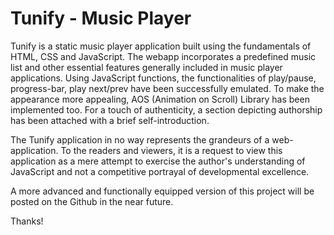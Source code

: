 # Tunify - Music Player

Tunify is a static music player application built using the fundamentals of HTML, CSS and JavaScript. The webapp incorporates a predefined music list and other essential features generally included in music player applications. Using JavaScript functions, the functionalities of play/pause, progress-bar, play next/prev have been successfully emulated. To make the appearance more appealing, AOS (Animation on Scroll) Library has been implemented too. For a touch of authenticity, a section depicting authorship has been attached with a brief self-introduction.

The Tunify application in no way represents the grandeurs of a web-application. To the readers and viewers, it is a request to view this application as a mere attempt to exercise the author's understanding of JavaScript and not a competitive portrayal of developmental excellence. 

A more advanced and functionally equipped version of this project will be posted on the Github in the near future.

Thanks!

